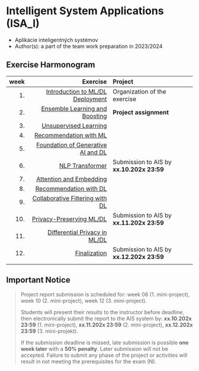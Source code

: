 #  Intelligent System Applications (ISA_I)
- Aplikácie inteligentných systémov
- Author(s): a part of the team work preparation in 2023/2024

## Exercise Harmonogram

| week | Exercise              | Project          |
| ----:| --------------------------------------------: | :--------------------------------------------|
| 1.   | [Introduction to ML/DL Deployment](week-01)   | Organization of the exercise |
| 2.   | [Ensemble Learning and Boosting](week-02)     | **Project assignment** |
| 3.   | [Unsupervised Learning](week-03)              |  |
| 4.   | [Recommendation with ML](week-04)             |  |
| 5.   | [Foundation of Generative AI and DL](week-05) |  |
| 6.   | [NLP Transformer](week-06)                    | Submission to AIS by **xx.10.202x 23:59** |
| 7.   | [Attention and Embedding](week-07)            |  |
| 8.   | [Recommendation with DL](week-08)             |  |
| 9.   | [Collaborative Filtering with DL](week-09)    |  |
| 10.  | [Privacy-Preserving ML/DL](week-10)           | Submission to AIS  by **xx.11.202x 23:59** |
| 11.  | [Differential Privacy in ML/DL](week-11)      |  |
| 12.  | [Finalization](week-12)                       | Submission to AIS  by **xx.12.202x 23:59** |
|      |                                               |                                               |

## Important Notice

> Project report submission is scheduled for:
> week 06 (1. mini-project),
> week 10 (2. mini-project),
> week 12 (3. mini-project).
>
> Students will present their results to the instructor before deadline, then electronically submit the report to the AIS system by:
> **xx.10.202x 23:59** (1. mini-project),
> **xx.11.202x 23:59** (2. mini-project), 
> **xx.12.202x 23:59** (3. mini-projekt).
>
> If the submission deadline is missed, late submission is possible **one week later**
> with a **50% penalty**.
> Later submission will not be accepted. Failure to submit any phase of the project or activities will result in not meeting the prerequisites for the exam (N).
